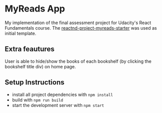 # MyReads App

My implementation of the final assessment project for Udacity's React Fundamentals course. The [reactnd-project-myreads-starter](https://github.com/udacity/reactnd-project-myreads-starter) was used as initial template.

## Extra feautures

User is able to hide/show the books of each bookshelf (by clicking the bookshelf title div) on home page.


## Setup Instructions

* install all project dependencies with `npm install`
* build with `npm run build`
* start the development server with `npm start`
